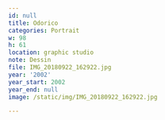 ```yaml
---
id: null
title: Odorico
categories: Portrait
w: 98
h: 61
location: graphic studio
note: Dessin
file: IMG_20180922_162922.jpg
year: '2002'
year_start: 2002
year_end: null
image: /static/img/IMG_20180922_162922.jpg

---
```

